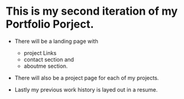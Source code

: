 # This is my second iteration of my Portfolio Porject. 

- There will be a landing page with 
    - project Links 
    - contact section and 
    - aboutme section. 

- There will also be a project page for each of my projects. 
- Lastly my previous work history is layed out in a resume. 